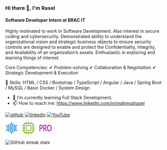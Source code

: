 ### Hi there 👋, I'm Rasel
#### Software Developer Intern at BRAC IT

Highly motivated to work in Software Development. Also interest in secure coding and cybersecurity. Demonstrated ability to understand the organizational vision and strategic business objects to ensure security controls are designed to enable and protect the Confidentiality, Integrity, and Availability of an organization’s assets. Enthusiastic in exploring and learning things of interest.

Core Competencies:
✔ Problem-solving
✔ Collaboration & Negotiation
✔ Strategic Development & Execution

🎁 Skills:  HTML / CSS / Bootstrap / TypeScript / Angular / Java / Spring Boot / MySQL / Basic Docker / System Design

- 🌱 I’m currently learning Full Stack Development.
- 📫 How to reach me: https://www.linkedin.com/in/mahmudrasel


[<img src='https://cdn.jsdelivr.net/npm/simple-icons@3.0.1/icons/github.svg' alt='github' height='40'>](https://github.com/devraselmahmud)  [<img src='https://cdn.jsdelivr.net/npm/simple-icons@3.0.1/icons/linkedin.svg' alt='linkedin' height='40'>](https://www.linkedin.com/in/mahmudrasel/)  [<img src='https://cdn.jsdelivr.net/npm/simple-icons@3.0.1/icons/youtube.svg' alt='YouTube' height='40'>](https://www.youtube.com/channel/UCqZSjInGzjD9Tmp1TADGR9Q)  

<a href='https://archiveprogram.github.com/'><img src='https://raw.githubusercontent.com/acervenky/animated-github-badges/master/assets/acbadge.gif' width='40' height='40'></a> <a href='https://docs.github.com/en/developers'><img src='https://raw.githubusercontent.com/acervenky/animated-github-badges/master/assets/devbadge.gif' width='40' height='40'></a> <a href='https://github.com/pricing'><img src='https://raw.githubusercontent.com/acervenky/animated-github-badges/master/assets/pro.gif' width='40' height='40'></a> 
 

![GitHub streak stats](https://github-readme-streak-stats.herokuapp.com/?user=devraselmahmud)  


